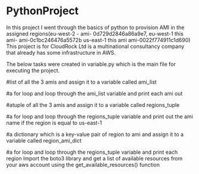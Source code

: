 # PythonProject
In this project I went through the basics of python to provision AMI in the assigned regions(eu-west-2 - ami- 0d729d2846a86a9e7, eu-west-1 this ami- ami-0c1bc246476a5572b us-east-1 this ami ami-0022f774911c1d690) This project is for CloudRock Ltd is a multinational consultancy company that already has some infrastructure in AWS.

The below tasks were created in variable.py which is the main file for executing the project. 

#list of all the 3 amis and assign it to a variable called ami_list

#a for loop and loop through the ami_list variable and print each ami out

#atuple of all the 3 amis and assign it to a variable called regions_tuple

#a for loop and loop through the regions_tuple variable and print out the ami name if the region is equal to us-east-1

#a dictionary which is a key-value pair of region to ami and assign it to a variable called region_ami_dict

#a for loop and loop through the regions_tuple variable and print each region Import the boto3 library and get a list of available resources from your aws account using the get_available_resources() function
